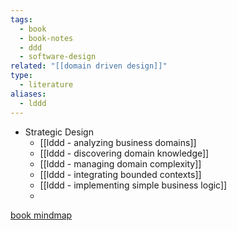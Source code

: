 ```yaml
---
tags:
  - book
  - book-notes
  - ddd
  - software-design
related: "[[domain driven design]]"
type:
  - literature
aliases:
  - lddd
---
```

- Strategic Design
	- [[lddd -  analyzing business domains]]
	- [[lddd - discovering domain knowledge]]
	- [[lddd - managing domain complexity]]
	- [[lddd - integrating bounded contexts]]
	- [[lddd - implementing simple business logic]]
	- 

[book mindmap](https://miro.com/app/board/uXjVNlhm7aY=/?share_link_id=251848206241)
